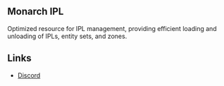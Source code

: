 ## Monarch IPL
Optimized resource for IPL management, providing efficient loading and unloading of IPLs, entity sets, and zones.

## Links
- [Discord](https://discord.gg/WKtk65yBC6)
